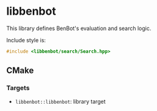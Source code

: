 # libbenbot

This library defines BenBot's evaluation and search logic.

Include style is:
```cpp
#include <libbenbot/search/Search.hpp>
```

## CMake

### Targets

* `libbenbot::libbenbot`: library target
